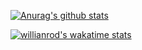 [![Anurag's github stats](https://github-readme-stats.vercel.app/api?username=iostyle&show_icons=true&count_private=true&theme=jolly)](https://github.com/anuraghazra/github-readme-stats)

[![willianrod's wakatime stats](https://github-readme-stats.vercel.app/api/wakatime?username=iostyle)](https://github.com/anuraghazra/github-readme-stats)
